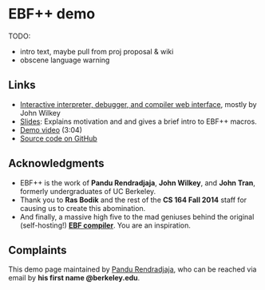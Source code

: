 # EBF++ demo

TODO:

- intro text, maybe pull from proj proposal & wiki
- obscene language warning

## Links

- [Interactive interpreter, debugger, and compiler web interface](https://www.ocf.berkeley.edu/~prendra/ebfpp/interpreter/), mostly by John Wilkey
- [Slides](https://drive.google.com/file/d/0B1DFn5TANcs5MDZWamltYnRoSlE/view): Explains motivation and and gives a brief intro to EBF++ macros.
- [Demo video](https://drive.google.com/file/d/0B1DFn5TANcs5WUZNMVY5TndtcHc/view) (3:04)
- [Source code on GitHub](https://github.com/prendradjaja/ebfpp)

## Acknowledgments

- EBF++ is the work of **Pandu Rendradjaja**, **John Wilkey**, and **John Tran**, formerly undergraduates of UC Berkeley.
- Thank you to **Ras Bodik** and the rest of the **CS 164 Fall 2014** staff for causing us to create this abomination.
- And finally, a massive high five to the mad geniuses behind the original (self-hosting!) [**EBF compiler**](https://code.google.com/archive/p/ebf-compiler/). You are an inspiration.

## Complaints

This demo page maintained by [Pandu Rendradjaja](https://github.com/prendradjaja/), who can be reached via email by **his first name @berkeley.edu**.
